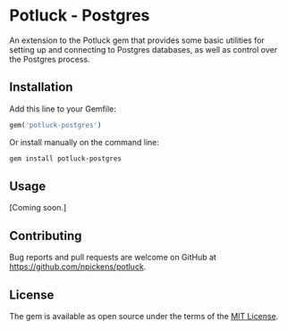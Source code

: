 # Potluck - Postgres

An extension to the Potluck gem that provides some basic utilities for setting up and connecting to Postgres
databases, as well as control over the Postgres process.

## Installation

Add this line to your Gemfile:

```ruby
gem('potluck-postgres')
```

Or install manually on the command line:

```bash
gem install potluck-postgres
```

## Usage

[Coming soon.]

## Contributing

Bug reports and pull requests are welcome on GitHub at https://github.com/npickens/potluck.

## License

The gem is available as open source under the terms of the
[MIT License](https://opensource.org/licenses/MIT).
